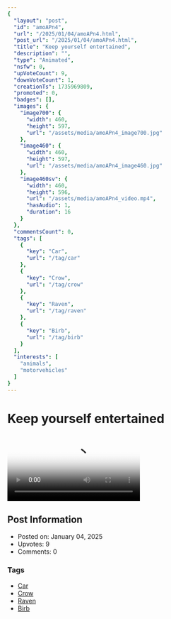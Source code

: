 ```yaml
---
{
  "layout": "post",
  "id": "amoAPn4",
  "url": "/2025/01/04/amoAPn4.html",
  "post_url": "/2025/01/04/amoAPn4.html",
  "title": "Keep yourself entertained",
  "description": "",
  "type": "Animated",
  "nsfw": 0,
  "upVoteCount": 9,
  "downVoteCount": 1,
  "creationTs": 1735969809,
  "promoted": 0,
  "badges": [],
  "images": {
    "image700": {
      "width": 460,
      "height": 597,
      "url": "/assets/media/amoAPn4_image700.jpg"
    },
    "image460": {
      "width": 460,
      "height": 597,
      "url": "/assets/media/amoAPn4_image460.jpg"
    },
    "image460sv": {
      "width": 460,
      "height": 596,
      "url": "/assets/media/amoAPn4_video.mp4",
      "hasAudio": 1,
      "duration": 16
    }
  },
  "commentsCount": 0,
  "tags": [
    {
      "key": "Car",
      "url": "/tag/car"
    },
    {
      "key": "Crow",
      "url": "/tag/crow"
    },
    {
      "key": "Raven",
      "url": "/tag/raven"
    },
    {
      "key": "Birb",
      "url": "/tag/birb"
    }
  ],
  "interests": [
    "animals",
    "motorvehicles"
  ]
}
---
```


# Keep yourself entertained

<video controls playsinline loop poster="/assets/media/amoAPn4_image460.jpg">
  <source src="/assets/media/amoAPn4_video.mp4" type="video/mp4">
  Your browser does not support the video tag.
</video>

## Post Information

- Posted on: January 04, 2025
- Upvotes: 9
- Comments: 0

### Tags

- [Car](/tag/Car)
- [Crow](/tag/Crow)
- [Raven](/tag/Raven)
- [Birb](/tag/Birb)
